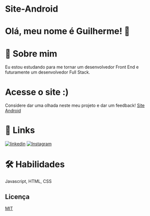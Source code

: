 # Site-Android
# Olá, meu nome é Guilherme! 👋

# 🚀 Sobre mim
Eu estou estudando para me tornar um desenvolvedor Front End e futuramente um desenvolvedor Full Stack.

# Acesse o site :)
Considere dar uma olhada neste meu projeto e dar um feedback!
 [Site Android](https://gui-ccr.github.io/Site-Android/)

# 🔗 Links
[![linkedin](https://img.shields.io/badge/linkedin-0A66C2?style=for-the-badge&logo=linkedin&logoColor=white)](https://www.linkedin.com/in/guilherme-rodrigues-b78791267/)
[![Instagram](https://img.shields.io/badge/Instagram-E4405F?style=for-the-badge&logo=instagram&logoColor=white)](https://www.instagram.com/eu_guilherme_84/)

# 🛠 Habilidades
Javascript, HTML, CSS

## Licença

[MIT](https://choosealicense.com/licenses/mit/)
